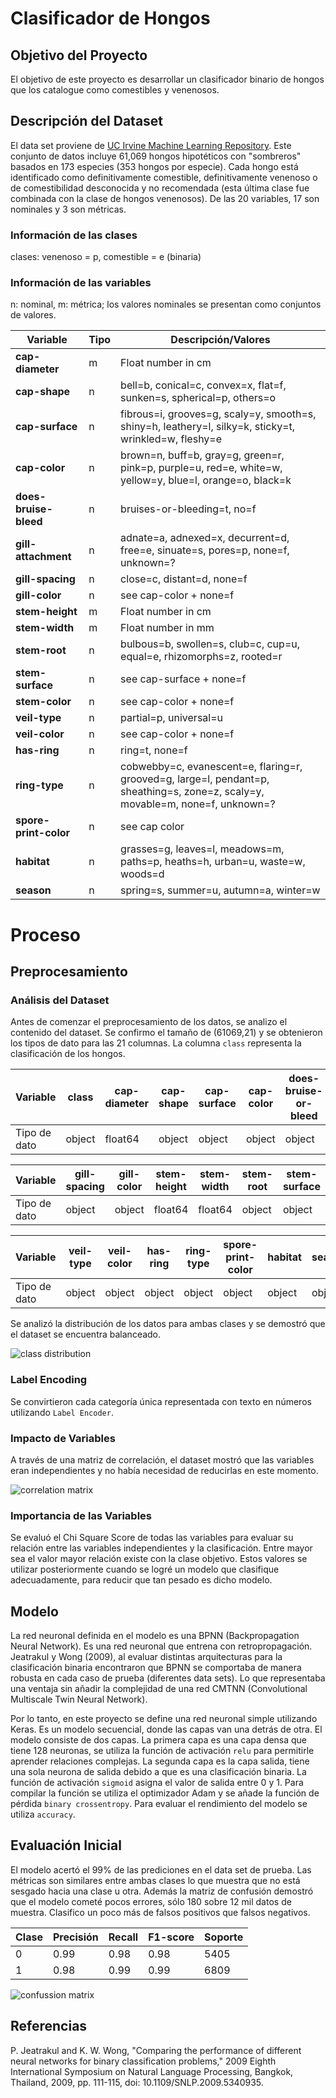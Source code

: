 # Clasificador de Hongos

## Objetivo del Proyecto

El objetivo de este proyecto es desarrollar un clasificador binario de hongos que los catalogue como comestibles y venenosos.

## Descripción del Dataset

El data set proviene de [UC Irvine Machine Learning Repository](https://archive.ics.uci.edu/dataset/848/secondary+mushroom+dataset). Este conjunto de datos incluye 61,069 hongos hipotéticos con "sombreros" basados en 173 especies (353 hongos por especie). Cada hongo está identificado como definitivamente comestible, definitivamente venenoso o de comestibilidad desconocida y no recomendada (esta última clase fue combinada con la clase de hongos venenosos). De las 20 variables, 17 son nominales y 3 son métricas.

### Información de las clases

clases: venenoso = p, comestible = e (binaria)

### Información de las variables

n: nominal, m: métrica; los valores nominales se presentan como conjuntos de valores.

| **Variable**          | **Tipo** | **Descripción/Valores**                                                                                                        |
| --------------------- | -------- | ------------------------------------------------------------------------------------------------------------------------------ |
| **cap-diameter**      | m        | Float number in cm                                                                                                             |
| **cap-shape**         | n        | bell=b, conical=c, convex=x, flat=f, sunken=s, spherical=p, others=o                                                           |
| **cap-surface**       | n        | fibrous=i, grooves=g, scaly=y, smooth=s, shiny=h, leathery=l, silky=k, sticky=t, wrinkled=w, fleshy=e                          |
| **cap-color**         | n        | brown=n, buff=b, gray=g, green=r, pink=p, purple=u, red=e, white=w, yellow=y, blue=l, orange=o, black=k                        |
| **does-bruise-bleed** | n        | bruises-or-bleeding=t, no=f                                                                                                    |
| **gill-attachment**   | n        | adnate=a, adnexed=x, decurrent=d, free=e, sinuate=s, pores=p, none=f, unknown=?                                                |
| **gill-spacing**      | n        | close=c, distant=d, none=f                                                                                                     |
| **gill-color**        | n        | see cap-color + none=f                                                                                                         |
| **stem-height**       | m        | Float number in cm                                                                                                             |
| **stem-width**        | m        | Float number in mm                                                                                                             |
| **stem-root**         | n        | bulbous=b, swollen=s, club=c, cup=u, equal=e, rhizomorphs=z, rooted=r                                                          |
| **stem-surface**      | n        | see cap-surface + none=f                                                                                                       |
| **stem-color**        | n        | see cap-color + none=f                                                                                                         |
| **veil-type**         | n        | partial=p, universal=u                                                                                                         |
| **veil-color**        | n        | see cap-color + none=f                                                                                                         |
| **has-ring**          | n        | ring=t, none=f                                                                                                                 |
| **ring-type**         | n        | cobwebby=c, evanescent=e, flaring=r, grooved=g, large=l, pendant=p, sheathing=s, zone=z, scaly=y, movable=m, none=f, unknown=? |
| **spore-print-color** | n        | see cap color                                                                                                                  |
| **habitat**           | n        | grasses=g, leaves=l, meadows=m, paths=p, heaths=h, urban=u, waste=w, woods=d                                                   |
| **season**            | n        | spring=s, summer=u, autumn=a, winter=w                                                                                         |

# Proceso

## Preprocesamiento

### Análisis del Dataset

Antes de comenzar el preprocesamiento de los datos, se analizo el contenido del dataset. Se confirmo el tamaño de (61069,21) y se obtenieron los tipos de dato para las 21 columnas. La columna `class` representa la clasificación de los hongos.

| Variable     | class  | cap-diameter | cap-shape | cap-surface | cap-color | does-bruise-or-bleed | gill-attachment |
| ------------ | ------ | ------------ | --------- | ----------- | --------- | -------------------- | --------------- |
| Tipo de dato | object | float64      | object    | object      | object    | object               | object          |

| Variable     | gill-spacing | gill-color | stem-height | stem-width | stem-root | stem-surface | stem-color |
| ------------ | ------------ | ---------- | ----------- | ---------- | --------- | ------------ | ---------- |
| Tipo de dato | object       | object     | float64     | float64    | object    | object       | object     |

| Variable     | veil-type | veil-color | has-ring | ring-type | spore-print-color | habitat | season |
| ------------ | --------- | ---------- | -------- | --------- | ----------------- | ------- | ------ |
| Tipo de dato | object    | object     | object   | object    | object            | object  | object |

Se analizó la distribución de los datos para ambas clases y se demostró que el dataset se encuentra balanceado.

![class distribution](image.png)

### Label Encoding

Se convirtieron cada categoría única representada con texto en números utilizando `Label Encoder`.

### Impacto de Variables

A través de una matriz de correlación, el dataset mostró que las variables eran independientes y no había necesidad de reducirlas en este momento.

![correlation matrix](image-1.png)

### Importancia de las Variables

Se evaluó el Chi Square Score de todas las variables para evaluar su relación entre las variables independientes y la clasificación. Entre mayor sea el valor mayor relación existe con la clase objetivo. Estos valores se utilizar posteriormente cuando se logré un modelo que clasifique adecuadamente, para reducir que tan pesado es dicho modelo.

## Modelo

La red neuronal definida en el modelo es una BPNN (Backpropagation Neural Network). Es una red neuronal que entrena con retropropagación. Jeatrakul y Wong (2009), al evaluar distintas arquitecturas para la clasificación binaria
encontraron que BPNN se comportaba de manera robusta en cada caso de prueba (diferentes data sets). Lo que representaba una ventaja sin añadir la complejidad de una red CMTNN (Convolutional Multiscale Twin Neural Network).

Por lo tanto, en este proyecto se define una red neuronal simple utilizando Keras. Es un modelo secuencial, donde las capas van una detrás de otra. El modelo consiste de dos capas.
La primera capa es una capa densa que tiene 128 neuronas, se utiliza la función de activación `relu` para permitirle aprender relaciones complejas.
La segunda capa es la capa salida, tiene una sola neurona de salida debido a que es una clasificación binaria. La función de activación `sigmoid` asigna el valor de salida entre 0 y 1.
Para compilar la función se utiliza el optimizador Adam y se añade la función de pérdida `binary crossentropy`. Para evaluar el rendimiento del modelo se utiliza `accuracy`.

## Evaluación Inicial

El modelo acertó el 99% de las prediciones en el data set de prueba. Las métricas son similares entre ambas clases lo que muestra que no está sesgado hacia una clase u otra.
Además la matriz de confusión demostró que el modelo cometé pocos errores, sólo 180 sobre 12 mil datos de muestra. Clasifico un poco más de falsos positivos que falsos negativos.

| Clase | Precisión | Recall | F1-score | Soporte |
| ----- | --------- | ------ | -------- | ------- |
| 0     | 0.99      | 0.98   | 0.98     | 5405    |
| 1     | 0.98      | 0.99   | 0.99     | 6809    |

![confussion matrix](image-2.png)

## Referencias

P. Jeatrakul and K. W. Wong, "Comparing the performance of different neural networks for binary classification problems," 2009 Eighth International Symposium on Natural Language Processing, Bangkok, Thailand, 2009, pp. 111-115, doi: 10.1109/SNLP.2009.5340935.
